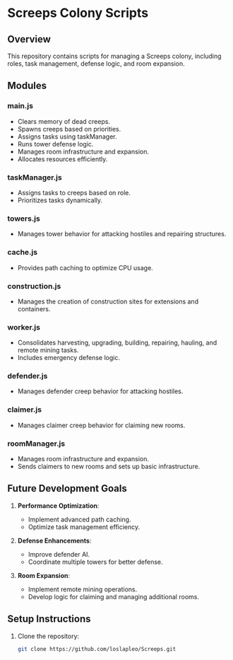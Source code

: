# Screeps Colony Scripts

## Overview

This repository contains scripts for managing a Screeps colony, including roles, task management, defense logic, and room expansion.

## Modules

### main.js
- Clears memory of dead creeps.
- Spawns creeps based on priorities.
- Assigns tasks using taskManager.
- Runs tower defense logic.
- Manages room infrastructure and expansion.
- Allocates resources efficiently.

### taskManager.js
- Assigns tasks to creeps based on role.
- Prioritizes tasks dynamically.

### towers.js
- Manages tower behavior for attacking hostiles and repairing structures.

### cache.js
- Provides path caching to optimize CPU usage.

### construction.js
- Manages the creation of construction sites for extensions and containers.

### worker.js
- Consolidates harvesting, upgrading, building, repairing, hauling, and remote mining tasks.
- Includes emergency defense logic.

### defender.js
- Manages defender creep behavior for attacking hostiles.

### claimer.js
- Manages claimer creep behavior for claiming new rooms.

### roomManager.js
- Manages room infrastructure and expansion.
- Sends claimers to new rooms and sets up basic infrastructure.

## Future Development Goals

1. **Performance Optimization**:
   - Implement advanced path caching.
   - Optimize task management efficiency.

2. **Defense Enhancements**:
   - Improve defender AI.
   - Coordinate multiple towers for better defense.

3. **Room Expansion**:
   - Implement remote mining operations.
   - Develop logic for claiming and managing additional rooms.

## Setup Instructions

1. Clone the repository:
   ```sh
   git clone https://github.com/loslapleo/Screeps.git
